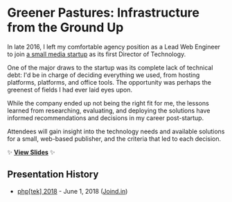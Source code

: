# Greener Pastures: Infrastructure from the Ground Up

In late 2016, I left my comfortable agency position as a Lead Web Engineer to join [a small media startup](https://growella.com) as its first Director of Technology.

One of the major draws to the startup was its complete lack of technical debt: I'd be in charge of deciding everything we used, from hosting platforms, platforms, and office tools. The opportunity was perhaps the greenest of fields I had ever laid eyes upon.

While the company ended up not being the right fit for me, the lessons learned from researching, evaluating, and deploying the solutions have informed recommendations and decisions in my career post-startup.

Attendees will gain insight into the technology needs and available solutions for a small, web-based publisher, and the criteria that led to each decision.

:sparkles: **[View Slides](https://stevegrunwell.github.io/greener-pastures)** :sparkles:

## Presentation History

* [php[tek] 2018](https://tek18.phparch.com/speakers/steve-grunwell/) - June 1, 2018 ([Joind.in](https://joind.in/talk/c2f8f))
